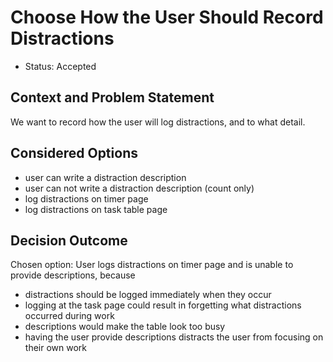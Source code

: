 # Choose How the User Should Record Distractions

* Status: Accepted

## Context and Problem Statement

We want to record how the user will log distractions, and to what detail.

## Considered Options

* user can write a distraction description
* user can not write a distraction description (count only)
* log distractions on timer page
* log distractions on task table page

## Decision Outcome

Chosen option: User logs distractions on timer page and is unable to provide descriptions, because

* distractions should be logged immediately when they occur 
* logging at the task page could result in forgetting what distractions occurred during work
* descriptions would make the table look too busy
* having the user provide descriptions distracts the user from focusing on their own work
